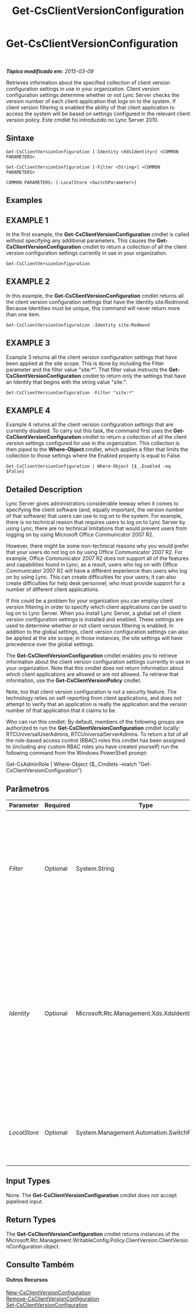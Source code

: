 ﻿---
title: Get-CsClientVersionConfiguration
TOCTitle: Get-CsClientVersionConfiguration
ms:assetid: ed39feda-ebcf-4ed6-a970-64543f150b16
ms:mtpsurl: https://technet.microsoft.com/pt-br/library/Gg399072(v=OCS.15)
ms:contentKeyID: 49308521
ms.date: 05/19/2016
mtps_version: v=OCS.15
ms.translationtype: HT
---

# Get-CsClientVersionConfiguration

 

_**Tópico modificado em:** 2015-03-09_

Retrieves information about the specified collection of client version configuration settings in use in your organization. Client version configuration settings determine whether or not Lync Server checks the version number of each client application that logs on to the system. If client version filtering is enabled the ability of that client application to access the system will be based on settings configured in the relevant client version policy. Este cmdlet foi introduzido no Lync Server 2010.

## Sintaxe

    Get-CsClientVersionConfiguration [-Identity <XdsIdentity>] <COMMON PARAMETERS>

    Get-CsClientVersionConfiguration [-Filter <String>] <COMMON PARAMETERS>

    COMMON PARAMETERS: [-LocalStore <SwitchParameter>]

## Examples

## EXAMPLE 1

In the first example, the **Get-CsClientVersionConfiguration** cmdlet is called without specifying any additional parameters. This causes the **Get-CsClientVersionConfiguration** cmdlet to return a collection of all the client version configuration settings currently in use in your organization.

    Get-CsClientVersionConfiguration

## EXAMPLE 2

In this example, the **Get-CsClientVersionConfiguration** cmdlet returns all the client version configuration settings that have the Identity site:Redmond. Because Identities must be unique, this command will never return more than one item.

    Get-CsClientVersionConfiguration -Identity site:Redmond

## EXAMPLE 3

Example 3 returns all the client version configuration settings that have been applied at the site scope. This is done by including the Filter parameter and the filter value "site:\*". That filter value instructs the **Get-CsClientVersionConfiguration** cmdlet to return only the settings that have an Identity that begins with the string value "site:".

    Get-CsClientVersionConfiguration -Filter "site:*"

## EXAMPLE 4

Example 4 returns all the client version configuration settings that are currently disabled. To carry out this task, the command first uses the **Get-CsClientVersionConfiguration** cmdlet to return a collection of all the client version settings configured for use in the organization. This collection is then piped to the **Where-Object** cmdlet, which applies a filter that limits the collection to those settings where the Enabled property is equal to False.

    Get-CsClientVersionConfiguration | Where-Object {$_.Enabled -eq $False}

## Detailed Description

Lync Server gives administrators considerable leeway when it comes to specifying the client software (and, equally important, the version number of that software) that users can use to log on to the system. For example, there is no technical reason that requires users to log on to Lync Server by using Lync; there are no technical limitations that would prevent users from logging on by using Microsoft Office Communicator 2007 R2.

However, there might be some non-technical reasons why you would prefer that your users do not log on by using Office Communicator 2007 R2. For example, Office Communicator 2007 R2 does not support all of the features and capabilities found in Lync; as a result, users who log on with Office Communicator 2007 R2 will have a different experience than users who log on by using Lync. This can create difficulties for your users; it can also create difficulties for help desk personnel, who must provide support for a number of different client applications.

If this could be a problem for your organization you can employ client version filtering in order to specify which client applications can be used to log on to Lync Server. When you install Lync Server, a global set of client version configuration settings is installed and enabled. These settings are used to determine whether or not client version filtering is enabled. In addition to the global settings, client version configuration settings can also be applied at the site scope; in those instances, the site settings will have precedence over the global settings.

The **Get-CsClientVersionConfiguration** cmdlet enables you to retrieve information about the client version configuration settings currently in use in your organization. Note that this cmdlet does not return information about which client applications are allowed or are not allowed. To retrieve that information, use the **Get-CsClientVersionPolicy** cmdlet.

Note, too that client version configuration is not a security feature. The technology relies on self-reporting from client applications, and does not attempt to verify that an application is really the application and the version number of that application that it claims to be.

Who can run this cmdlet: By default, members of the following groups are authorized to run the **Get-CsClientVersionConfiguration** cmdlet locally: RTCUniversalUserAdmins, RTCUniversalServerAdmins. To return a list of all the role-based access control (RBAC) roles this cmdlet has been assigned to (including any custom RBAC roles you have created yourself) run the following command from the Windows PowerShell prompt:

Get-CsAdminRole | Where-Object {$\_.Cmdlets –match "Get-CsClientVersionConfiguration"}

## Parâmetros


<table>
<colgroup>
<col style="width: 25%" />
<col style="width: 25%" />
<col style="width: 25%" />
<col style="width: 25%" />
</colgroup>
<thead>
<tr class="header">
<th>Parameter</th>
<th>Required</th>
<th>Type</th>
<th>Description</th>
</tr>
</thead>
<tbody>
<tr class="odd">
<td><p><em>Filter</em></p></td>
<td><p>Optional</p></td>
<td><p>System.String</p></td>
<td><p>Enables you to use wildcard characters in order to return a collection (or collections) of client version configuration settings. To return a collection of all the settings configured at the site scope, use this syntax: -Filter site:*. To return a collection of all the settings that have the string value &quot;EMEA&quot; somewhere in their Identity (the only property you can filter for) use this syntax: -Filter *EMEA*.</p></td>
</tr>
<tr class="even">
<td><p><em>Identity</em></p></td>
<td><p>Optional</p></td>
<td><p>Microsoft.Rtc.Management.Xds.XdsIdentity</p></td>
<td><p>Indicates the unique identifier for the collection of client version configuration settings you want to return. To refer to the global settings, use this syntax: -Identity global. To refer to a collection configured at the site scope, use syntax similar to this: -Identity site:Redmond. You cannot use wildcards when specifying an Identity. If you need to use wildcards, then include the Filter parameter instead.</p>
<p>If this parameter is not specified then the <strong>Get-CsClientVersionConfiguration</strong> cmdlet returns a collection of all the client version configuration settings in use in the organization.</p></td>
</tr>
<tr class="odd">
<td><p><em>LocalStore</em></p></td>
<td><p>Optional</p></td>
<td><p>System.Management.Automation.SwitchParameter</p></td>
<td><p>Retrieves the client version configuration data from the local replica of the Repositório de Gerenciamento Central rather than from the Repositório de Gerenciamento Central itself.</p></td>
</tr>
</tbody>
</table>


## Input Types

None. The **Get-CsClientVersionConfiguration** cmdlet does not accept pipelined input.

## Return Types

The **Get-CsClientVersionConfiguration** cmdlet returns instances of the Microsoft.Rtc.Management.WritableConfig.Policy.ClientVersion.ClientVersionConfiguration object.

## Consulte Também

#### Outros Recursos

[New-CsClientVersionConfiguration](new-csclientversionconfiguration.md)  
[Remove-CsClientVersionConfiguration](remove-csclientversionconfiguration.md)  
[Set-CsClientVersionConfiguration](set-csclientversionconfiguration.md)

